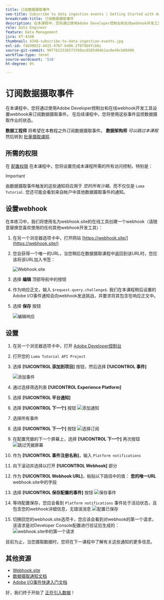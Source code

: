 ```yaml
---
title: 订阅数据摄取事件
seo-title: Subscribe to data ingestion events | Getting Started with Adobe Experience Platform for Data Architects and Data Engineers
breadcrumb-title: 订阅数据摄取事件
description: 在本课程中，您将通过使用Adobe Developer控制台和在线webhook开发工具设置webhook来订阅数据摄取事件。 在后续课程中，您将使用这些事件监控数据摄取作业的状态。
role: Data Engineer
feature: Data Management
jira: KT-4348
thumbnail: 4348-subscribe-to-data-ingestion-events.jpg
exl-id: f4b90832-4415-476f-b496-2f079b4fcbbc
source-git-commit: 90f7621536573f60ac6585404b1ac0e49cb08496
workflow-type: tm+mt
source-wordcount: '516'
ht-degree: 0%

---
```


# 订阅数据摄取事件

<!--25min-->

在本课程中，您将通过使用Adobe Developer控制台和在线webhook开发工具设置webhook来订阅数据摄取事件。 在后续课程中，您将使用这些事件监控数据摄取作业的状态。

**数据工程师** 将希望在本教程之外订阅数据摄取事件。
**数据架构师** _可以跳过本课程_ 然后转到 [批量摄取课程](ingest-batch-data.md).

## 所需的权限

在 [配置权限](configure-permissions.md) 在本课程中，您将设置完成本课程所需的所有访问控制，特别是：

<!--* Developer-role access to the `Luma Tutorial Platform` product profile (for API)
-->

>[!IMPORTANT]
>
> 由数据摄取事件触发的这些通知将应用于 _您的所有沙箱_，而不仅仅是 `Luma Tutorial`. 您还可能会看到来自帐户中其他数据摄取事件的通知。


## 设置webhook

在本练习中，我们将使用名为webhook.site的在线工具创建一个webhook（请随意替换您喜欢使用的任何其他webhook开发工具）：

1. 在另一个浏览器选项卡中，打开网站 [https://webhook.site/](https://webhook.site/)
1. 您会获得一个唯一的URL，当您稍后在数据摄取课程中返回到该URL时，您应该将该URL加入书签：

   ![Webhook.site](assets/ioevents-webhook-home.png)
1. 选择 **编辑** 顶部导航中的按钮
1. 作为响应正文，输入 `$request.query.challenge$`. 我们在本课程稍后设置的Adobe I/O事件通知会向webhook发送挑战，并要求将其包含在响应正文中。
1. 选择 **保存** 按钮

   ![编辑响应](assets/ioevents-webhook-editResponse.png)

## 设置

1. 在另一个浏览器选项卡中，打开 [Adobe Developer控制台](https://console.adobe.io/)
1. 打开您的 `Luma Tutorial API Project`
1. 选择 **[!UICONTROL 添加到项目]** 按钮，然后选择 **[!UICONTROL 事件]**

   ![添加事件](assets/ioevents-addEvents.png)
1. 通过选择筛选列表 **[!UICONTROL Experience Platform]**
1. 选择 **[!UICONTROL 平台通知]**
1. 选择 **[!UICONTROL 下一个]** 按钮
   ![添加通知](assets/ioevents-addNotifications.png)
1. 选择所有事件
1. 选择 **[!UICONTROL 下一个]** 按钮
   ![选择订阅](assets/ioevents-addSubscriptions.png)
1. 在配置凭据的下一个屏幕上，选择 **[!UICONTROL 下一个]** 再次按钮
   ![跳过凭据屏幕](assets/ioevents-clickNext.png)
1. 作为 **[!UICONTROL 事件注册名称]**，输入 `Platform notifications`
1. 向下滚动并选择以打开 **[!UICONTROL Webhook]** 部分
1. 作为 **[!UICONTROL Webhook URL]**，粘贴以下路径中的值： **您的唯一URL** webhook.site中的字段
1. 选择 **[!UICONTROL 保存配置的事件]** 按钮
   ![保存事件](assets/ioevents-addWebhook.png)
1. 等待配置保存，您应会看到 `Platform notifications` 事件处于活动状态，且包含您的webhook详细信息，无错误消息
   ![配置已保存](assets/ioevents-webhookConfigured.png)
1. 切换回您的webhook.site选项卡，您应该会看到对webhook的第一个请求，该请求是对Developer Console配置进行验证后生成的：
   ![webhook.site中的第一个请求](assets/ioevents-webhook-firstRequest.png)

目前为止，当您摄取数据时，您将在下一课程中了解有关这些通知的更多信息。

## 其他资源

* [Webhook.site](https://webhook.site/)
* [数据摄取通知文档](https://experienceleague.adobe.com/docs/experience-platform/ingestion/quality/subscribe-events.html)
* [Adobe I/O事件快速入门文档](https://www.adobe.io/apis/experienceplatform/events/docs.html)

好，我们终于开始了 [正在引入数据](ingest-batch-data.md)！
